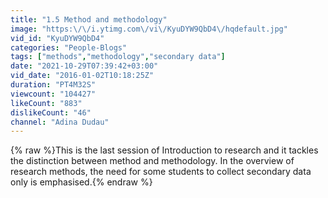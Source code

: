 ```yaml
---
title: "1.5 Method and methodology"
image: "https:\/\/i.ytimg.com\/vi\/KyuDYW9QbD4\/hqdefault.jpg"
vid_id: "KyuDYW9QbD4"
categories: "People-Blogs"
tags: ["methods","methodology","secondary data"]
date: "2021-10-29T07:39:42+03:00"
vid_date: "2016-01-02T10:18:25Z"
duration: "PT4M32S"
viewcount: "104427"
likeCount: "883"
dislikeCount: "46"
channel: "Adina Dudau"
---
```

{% raw %}This is the last session of Introduction to research and it tackles the distinction between method and methodology. In the overview of research methods, the need for some students to collect secondary data only is emphasised.{% endraw %}
